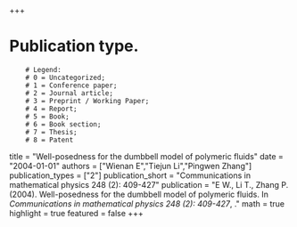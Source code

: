 +++
# Publication type.
        # Legend: 
        # 0 = Uncategorized; 
        # 1 = Conference paper; 
        # 2 = Journal article;
        # 3 = Preprint / Working Paper; 
        # 4 = Report; 
        # 5 = Book; 
        # 6 = Book section;
        # 7 = Thesis; 
        # 8 = Patent
title = "Well-posedness for the dumbbell model of polymeric fluids"
date = "2004-01-01"
authors = ["Wienan E","Tiejun Li","Pingwen Zhang"]
publication_types = ["2"]
publication_short = "Communications in mathematical physics 248 (2): 409-427"
publication = "E W., Li T., Zhang P. (2004). Well-posedness for the dumbbell model of polymeric fluids. In _Communications in mathematical physics 248 (2): 409-427_, ."
math = true
highlight = true
featured = false
+++